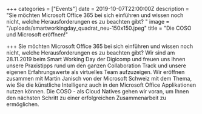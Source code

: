 +++
categories = ["Events"]
date = 2019-10-07T22:00:00Z
description = "Sie möchten Microsoft Office 365 bei sich einführen und wissen noch nicht, welche Herausforderungen es zu beachten gibt? "
image = "/uploads/smartworkingday_quadrat_neu-150x150.jpeg"
title = "Die COSO und Microsoft eröffnen!"

+++
Sie möchten Microsoft Office 365 bei sich einführen und wissen noch nicht, welche Herausforderungen es zu beachten gibt? Wir sind am 28.11.2019 beim Smart Working Day der Digicomp und freuen uns Ihnen unsere Praxistipps rund um den ganzen Collaboration Track und unsere eigenen Erfahrungswerte als virtuelles Team aufzuzeigen. Wir eröffnen zusammen mit Martin Janisch von der Microsoft Schweiz mit dem Thema, wie Sie die künstliche Intelligenz auch in den Microsoft Office Applikationen nutzen können. Die COSO - als Cloud Natives gehen wir voran, um Ihnen den nächsten Schritt zu einer erfolgreichen Zusammenarbeit zu ermöglichen.